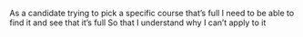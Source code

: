As a candidate trying to pick a specific course that’s full
I need to be able to find it and see that it’s full
So that I understand why I can’t apply to it
